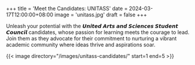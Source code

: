 +++
title = 'Meet the Candidates: UNITASS'
date = 2024-03-17T12:00:00+08:00
image = 'unitass.jpg'
draft = false
+++

Unleash your potential with the 𝙐𝙣𝙞𝙩𝙚𝙙 𝘼𝙧𝙩𝙨 𝙖𝙣𝙙 𝙎𝙘𝙞𝙚𝙣𝙘𝙚𝙨 𝙎𝙩𝙪𝙙𝙚𝙣𝙩 𝘾𝙤𝙪𝙣𝙘𝙞𝙡 candidates, whose passion for learning meets the courage to lead. Join them as they advocate for their commitment to nurturing a vibrant academic community where ideas thrive and aspirations soar.

{{< image directory="/images/unitass-candidates/" start=1 end=5 >}}
